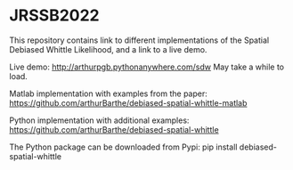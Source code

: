 # JRSSB2022
This repository contains link to different implementations of the Spatial Debiased Whittle Likelihood, and a link to a live demo.

Live demo: http://arthurpgb.pythonanywhere.com/sdw
May take a while to load.

Matlab implementation with examples from the paper: https://github.com/arthurBarthe/debiased-spatial-whittle-matlab

Python implementation with additional examples: https://github.com/arthurBarthe/debiased-spatial-whittle

The Python package can be downloaded from Pypi: pip install debiased-spatial-whittle
